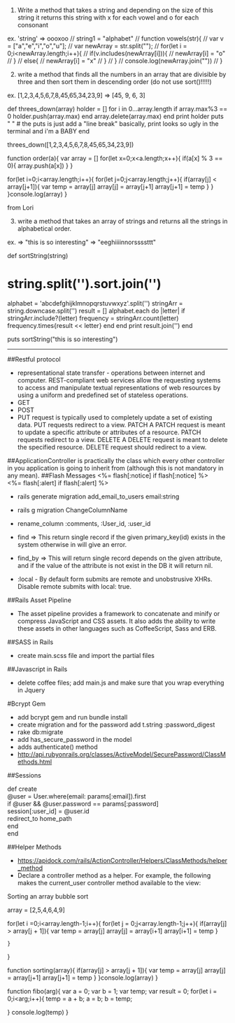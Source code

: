1. Write a method that takes a string and depending on the size of this string it returns this string with x for each vowel and o for each consonant

ex. 'string' => oooxoo
// string1 = "alphabet"
// function vowels(str){
//   var v = ["a","e","i","o","u"];
//   var newArray = str.split("");
//   for(let i = 0;i<newArray.length;i++){
//     if(v.includes(newArray[i])){
//       newArray[i] = "o"
//     }
//     else{
//       newArray[i] = "x"
//     }
//   }
//   console.log(newArray.join(""))
// }


2. write a method that finds all the numbers in an array that are divisible by three and then sort them in descending order (do not use sort()!!!!!)

ex. [1,2,3,4,5,6,7,8,45,65,34,23,9] => [45, 9, 6, 3]

def threes_down(array)
	holder = []
	for i in 0...array.length
		if array.max%3 == 0
			holder.push(array.max)
		end
		array.delete(array.max)
	end
	print holder
	puts " "
	# the puts is just add a "line break" basically, print looks so ugly in the terminal and i'm a BABY
end

threes_down([1,2,3,4,5,6,7,8,45,65,34,23,9])



function order(a){
var array = []
for(let x=0;x<a.length;x++){
  if(a[x] % 3 == 0){
    array.push(a[x])
  }
}

for(let i=0;i<array.length;i++){
  for(let j=0;j<array.length;j++){
    if(array[j] < array[j+1]){
      var temp = array[j]
      array[j] = array[j+1]
      array[j+1] = temp
    }
  }
}console.log(array)
}

from Lori


3. write a method that takes an array of strings and returns all the strings in alphabetical order. 

ex. => "this is so interesting" => "eeghiiiinnorssssttt"

def sortString(string)
  # string.split('').sort.join('')
  alphabet = 'abcdefghijklmnopqrstuvwxyz'.split('')
  stringArr = string.downcase.split('')
  result = []
  alphabet.each do |letter|
    if stringArr.include?(letter)
      frequency = stringArr.count(letter)
      frequency.times{result << letter}
    end
  end
  print result.join('')
end

puts sortString("this is so interesting")

------------------------------------------------


##Restful protocol 
- representational state transfer - operations between internet and computer.  REST-compliant web services allow the requesting systems to access and manipulate textual representations of web resources by using a uniform and predefined set of stateless operations.
- GET
- POST
- PUT request is typically used to completely update a set of existing data. 
PUT requests redirect to a view.
PATCH
A PATCH request is meant to update a specific attribute or attributes of a 
resource. PATCH requests redirect to a view.
DELETE
A DELETE request is meant to delete the specified resource. DELETE 
request should redirect to a view.

##ApplicationController
 is practically the class which every other controller in you application is going to inherit from (although this is not mandatory in any mean).
##Flash Messages
<%= flash[:notice] if flash[:notice] %>  
<%= flash[:alert] if flash[:alert] %>  
 
- rails generate migration add_email_to_users email:string
- rails g migration ChangeColumnName
- rename_column :comments, :User_id, :user_id  

- find => This return single record if the given primary_key(id) exists in the system otherwise in will give an error.
- find_by => This will return single record depends on the given attribute, and if the value of the attribute is not exist in the DB it will return nil.
- :local - By default form submits are remote and unobstrusive XHRs. Disable remote submits with local: true.


##Rails Asset Pipeline
- The asset pipeline provides a framework to concatenate and minify or compress JavaScript and CSS assets. It also adds the ability to write these assets in other languages such as CoffeeScript, Sass and ERB.

##SASS in Rails
- create main.scss file and import the partial files

##Javascript in Rails
- delete coffee files; add main.js and make sure that you wrap everything in Jquery

#Bcrypt Gem
- add bcrypt gem and run bundle install
- create migration and for the password add t.string :password_digest
- rake db:migrate
- add has_secure_password in the model
- adds authenticate() method
- http://api.rubyonrails.org/classes/ActiveModel/SecurePassword/ClassMethods.html

##Sessions

def create   
@user = User.where(email: params[:email]).first  
if @user && @user.password == params[:password]  
      session[:user_id] = @user.id  
       redirect_to home_path  
	end  
end


##Helper Methods
 - https://apidock.com/rails/ActionController/Helpers/ClassMethods/helper_method
 - Declare a controller method as a helper. For example, the following makes the current_user controller method available to the view:



 Sorting an array bubble sort

array = [2,5,4,6,4,9]

 for(let i =0;i<array.length-1;i++){
	for(let j = 0;j<array.length-1;j++){
	if(array[j] > array[j + 1]){
		var temp = array[j]
		array[j] = array[i+1]
		array[i+1] =   temp
	}

	}

}

function sorting(array){
      if(array[j] > array[j + 1]){
                var temp = array[j]
                array[j] = array[j+1]
                array[j+1] =   temp
      }
  }console.log(array)
}


function fibo(arg){
  var a  = 0;
  var b = 1;
  var temp;
  var result = 0;
  for(let i = 0;i<arg;i++){
    temp = a + b;
    a = b;
    b = temp;
    
    
  }
console.log(temp)
}
 

